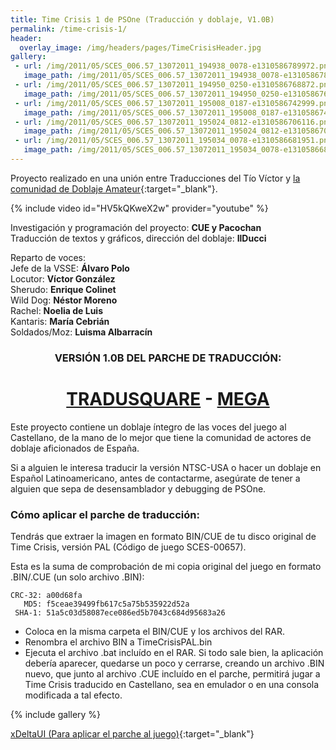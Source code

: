 ```yaml
---
title: Time Crisis 1 de PSOne (Traducción y doblaje, V1.0B)
permalink: /time-crisis-1/
header:
  overlay_image: /img/headers/pages/TimeCrisisHeader.jpg
gallery:
 - url: /img/2011/05/SCES_006.57_13072011_194938_0078-e1310586789972.png
   image_path: /img/2011/05/SCES_006.57_13072011_194938_0078-e1310586789972.png
 - url: /img/2011/05/SCES_006.57_13072011_194950_0250-e1310586768872.png
   image_path: /img/2011/05/SCES_006.57_13072011_194950_0250-e1310586768872.png
 - url: /img/2011/05/SCES_006.57_13072011_195008_0187-e1310586742999.png
   image_path: /img/2011/05/SCES_006.57_13072011_195008_0187-e1310586742999.png
 - url: /img/2011/05/SCES_006.57_13072011_195024_0812-e1310586706116.png
   image_path: /img/2011/05/SCES_006.57_13072011_195024_0812-e1310586706116.png
 - url: /img/2011/05/SCES_006.57_13072011_195034_0078-e1310586681951.png
   image_path: /img/2011/05/SCES_006.57_13072011_195034_0078-e1310586681951.png
---
```

Proyecto realizado en una unión entre Traducciones del Tío Víctor y 
[la comunidad de Doblaje Amateur](http://www.doblajeamateur.tk){:target="_blank"}.

{% include video id="HV5kQKweX2w" provider="youtube" %}

Investigación y programación del proyecto: **CUE y Pacochan**  
Traducción de textos y gráficos, dirección del doblaje: **IlDucci**

Reparto de voces:  
Jefe de la VSSE: **Álvaro Polo**  
Locutor: **Víctor González**  
Sherudo: **Enrique Colinet**  
Wild Dog: **Néstor Moreno**  
Rachel: **Noelia de Luis**  
Kantaris: **María Cebrián**  
Soldados/Moz: **Luisma Albarracín**

<h3 style="text-align: center;">VERSIÓN 1.0B DEL PARCHE DE TRADUCCIÓN:</h3>

<h1 style="text-align: center;"><strong><a href="http://tradusquare.es/parches/TraduccionesTioVictor/TimeCrisisPSOneESP10%20B.7z" target="_blank">TRADUSQUARE</a> - <a href="https://mega.nz/file/JQcUkDKS#hKBTwYMD2l-mWY8Nq8WTd00NGzczoGTAquwxOnDHKdY" target="_blank">MEGA</a></strong></h1>

Este proyecto contiene un doblaje íntegro de las voces del juego al Castellano, 
de la mano de lo mejor que tiene la comunidad de actores de doblaje aficionados 
de España.

Si a alguien le interesa traducir la versión NTSC-USA o hacer un doblaje en Español 
Latinoamericano, antes de contactarme, asegúrate de tener a alguien que sepa de 
desensamblador y debugging de PSOne.

### Cómo aplicar el parche de traducción:

Tendrás que extraer la imagen en formato BIN/CUE de tu disco original de 
Time Crisis, versión PAL (Código de juego SCES-00657).

Esta es la suma de comprobación de mi copia original del juego en formato 
.BIN/.CUE (un solo archivo .BIN):

```
CRC-32: a00d68fa
   MD5: f5ceae39499fb617c5a75b535922d52a
 SHA-1: 51a5c03d58087ece086ed5b7043c684d95683a26
```

- Coloca en la misma carpeta el BIN/CUE y los archivos del RAR.
- Renombra el archivo BIN a TimeCrisisPAL.bin
- Ejecuta el archivo .bat incluído en el RAR. Si todo sale bien, la 
  aplicación debería aparecer, quedarse un poco y cerrarse, creando un
  archivo .BIN nuevo, que junto al archivo .CUE incluído en el parche,
  permitirá jugar a Time Crisis traducido en Castellano, sea en emulador
  o en una consola modificada a tal efecto.

{% include gallery %}

[xDeltaUI (Para aplicar el parche al juego)](http://www.romhacking.net/utilities/598/){:target="_blank"}
